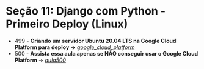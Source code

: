 # Seção 11: Django com Python - Primeiro Deploy (Linux)

- 499 - **Criando um servidor Ubuntu 20.04 LTS na Google Cloud Platform para deploy ->** *[google_cloud_platform](https://cloud.google.com/?hl=pt-br)*
- 500 - **Assista essa aula apenas se NÃO conseguir usar o Google Cloud Platform ->** *[aula500](https://www.youtube.com/watch?v=Vl6f8_vin9M)*